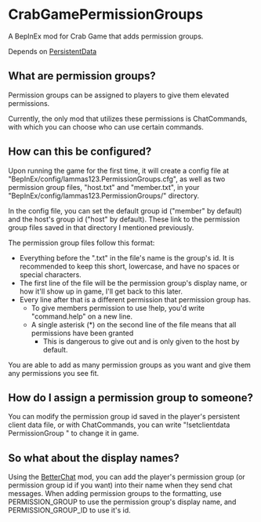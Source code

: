 # CrabGamePermissionGroups
A BepInEx mod for Crab Game that adds permission groups.

Depends on [PersistentData](https://github.com/lammas321/CrabGamePersistentData)

## What are permission groups?
Permission groups can be assigned to players to give them elevated permissions.

Currently, the only mod that utilizes these permissions is ChatCommands, with which you can choose who can use certain commands.

## How can this be configured?
Upon running the game for the first time, it will create a config file at "BepInEx/config/lammas123.PermissionGroups.cfg", as well as two permission group files, "host.txt" and "member.txt", in your "BepInEx/config/lammas123.PermissionGroups/" directory.

In the config file, you can set the default group id ("member" by default) and the host's group id ("host" by default). These link to the permission group files saved in that directory I mentioned previously.

The permission group files follow this format:
- Everything before the ".txt" in the file's name is the group's id. It is recommended to keep this short, lowercase, and have no spaces or special characters.
- The first line of the file will be the permission group's display name, or how it'll show up in game, I'll get back to this later.
- Every line after that is a different permission that permission group has.
  - To give members permission to use !help, you'd write "command.help" on a new line.
  - A single asterisk (*) on the second line of the file means that all permissions have been granted
    - This is dangerous to give out and is only given to the host by default.

You are able to add as many permission groups as you want and give them any permissions you see fit.

## How do I assign a permission group to someone?
You can modify the permission group id saved in the player's persistent client data file, or with ChatCommands, you can write "!setclientdata <player> PermissionGroup <permission group id>" to change it in game.

## So what about the display names?
Using the [BetterChat](https://github.com/lammas321/CrabGameBetterChat) mod, you can add the player's permission group (or permission group id if you want) into their name when they send chat messages.
When adding permission groups to the formatting, use PERMISSION_GROUP to use the permission group's display name, and PERMISSION_GROUP_ID to use it's id.
